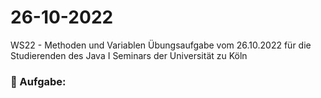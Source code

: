 # 26-10-2022
WS22 - Methoden und Variablen
Übungsaufgabe vom 26.10.2022 für die Studierenden des Java I Seminars der Universität zu Köln

### 📝 Aufgabe:

```





